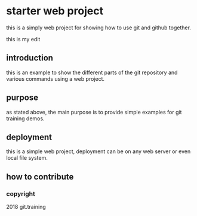 # starter web project

this is a simply web project for showing how to use git and github together.

this is my edit

## introduction

this is an example to show the different parts of the git repository and various commands using a web project.

## purpose

as stated above, the main purpose is to provide simple examples for git training demos.

## deployment

this is a simple web project, deployment can be on any web server or even local file system.

## how to contribute

### copyright

2018 git.training